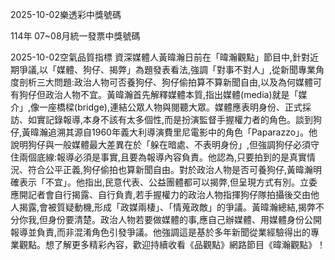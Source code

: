
2025-10-02樂透彩中獎號碼

                                
114年 07~08月統一發票中獎號碼
                             
2025-10-02空氣品質指標
                              資深媒體人黃暐瀚日前在「暐瀚觀點」節目中,針對近期爭議,以「媒體、狗仔、揭弊」為題發表看法,強調「對事不對人」,從新聞專業角度剖析三大問題:政治人物可否養狗仔、狗仔偷拍算不算新聞自由,以及為何媒體可有狗仔但政治人物不宜。黃暐瀚首先解釋媒體本質,指出媒體(media)就是「媒介」,像一座橋樑(bridge),連結公眾人物與閱聽大眾。媒體應表明身份、正式採訪、如實記錄報導,本身不該有太多個性,而是扮演監督手握權力者的角色。談到狗仔,黃暐瀚追溯其源自1960年義大利導演費里尼電影中的角色「Paparazzo」。他說明狗仔與一般媒體最大差異在於「躲在暗處、不表明身份」,但強調狗仔必須守住兩個底線:報導必須是事實,且要為報導內容負責。他認為,只要拍到的是真實情況、符合公平正義,狗仔偷拍也算新聞自由。對於政治人物是否可養狗仔,黃暐瀚明確表示「不宜」。他指出,民意代表、公益團體都可以揭弊,但呈現方式有別。立委應開記者會自行揭露、自行負責,若手握權力的政治人物指揮狗仔隊拍攝後交由他人揭露,會被質疑動機,形成「政媒兩棲」、「情蒐政敵」的爭議。黃暐瀚總結,揭弊不分你我,但身份要清楚。政治人物若要做媒體的事,應自己辦媒體、用媒體身份公開報導並負責,而非混淆角色引發爭議。他強調這是基於多年新聞從業經驗得出的專業觀點。想了解更多精彩內容，歡迎持續收看《品觀點》網路節目《暐瀚觀點》！